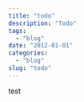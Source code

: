 ```yaml
---
title: "todo"
description: "Todo"
tags:
  - "blog"
date: "2012-01-01"
categories:
  - "blog"
slug: "todo"
---
```


test